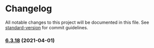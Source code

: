 # Changelog

All notable changes to this project will be documented in this file. See [standard-version](https://github.com/conventional-changelog/standard-version) for commit guidelines.

### [6.3.18](https://github.com/wheelroom/wheelroom/compare/@wheelroom/any@6.3.17...@wheelroom/any@6.3.18) (2021-04-01)
